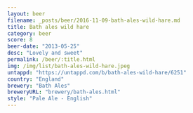```yaml
---
layout: beer
filename: _posts/beer/2016-11-09-bath-ales-wild-hare.md
title: Bath ales wild hare
category: beer
score: 8
beer-date: "2013-05-25"
desc: "Lovely and sweet"
permalink: /beer/:title.html
img: /img/list/bath-ales-wild-hare.jpeg
untappd: "https://untappd.com/b/bath-ales-wild-hare/6251"
country: "England"
brewery: "Bath Ales"
breweryURL: "brewery/bath-ales.html"
style: "Pale Ale - English"
---
```

